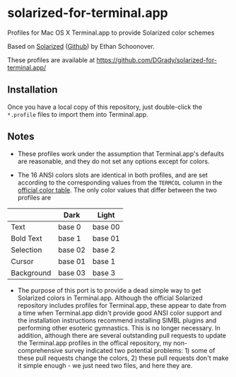 # solarized-for-terminal.app
Profiles for Mac OS X Terminal.app to provide Solarized color schemes

Based on [Solarized](http://ethanschoonover.com/solarized) ([Github](https://github.com/altercation/solarized)) by Ethan Schoonover.

These profiles are available at https://github.com/DGrady/solarized-for-terminal.app/

## Installation

Once you have a local copy of this repository, just double-click the `*.profile` files to import them into Terminal.app.

## Notes

- These profiles work under the assumption that Terminal.app's defaults are reasonable, and they do not set any options except for colors.

- The 16 ANSI colors slots are identical in both profiles, and are set according to the corresponding values from the `TERMCOL` column in the [official color table](http://ethanschoonover.com/solarized). The only color values that differ between the two profiles are

|            | Dark    | Light   |
|------------|---------|---------|
| Text       | base 0  | base 00 |
| Bold Text  | base 1  | base 01 |
| Selection  | base 02 | base 2  |
| Cursor     | base 01 | base 1  |
| Background | base 03 | base 3  |

- The purpose of this port is to provide a dead simple way to get Solarized colors in Terminal.app. Although the official Solarized repository includes profiles for Terminal.app, these appear to date from a time when Terminal.app didn't provide good ANSI color support and the installation instructions recommend installing SIMBL plugins and performing other esoteric gymnastics. This is no longer necessary. In addition, although there are several outstanding pull requests to update the Terminal.app profiles in the offical repository, my non-comprehensive survey indicated two potential problems: 1) some of these pull requests change the colors, 2) these pull requests don't make it simple enough - we just need two files, and here they are.
